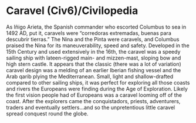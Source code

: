 # Caravel (Civ6)/Civilopedia

As Iñigo Arieta, the Spanish commander who escorted Columbus to sea in 1492 AD, put it, caravels were “corredoras extremadas, buenas para descubrir tierras.” The Nina and the Pinta were caravels, and Columbus praised the Nina for its maneuverability, speed and safety. Developed in the 15th Century and used extensively in the 16th, the caravel was a speedy sailing ship with lateen-rigged main- and mizzen-mast, sloping bow and high stern castle. It appears that the classic (there was a lot of variation) caravel design was a melding of an earlier Iberian fishing vessel and the Arab qarib plying the Mediterranean. Small, light and shallow-drafted compared to other sailing ships, it was perfect for exploring all those coasts and rivers the Europeans were finding during the Age of Exploration. Likely the first vision people had of Europeans was a caravel looming off of the coast. After the explorers came the conquistadors, priests, adventurers, traders and eventually settlers...and so the unpretentious little caravel spread conquest round the globe.